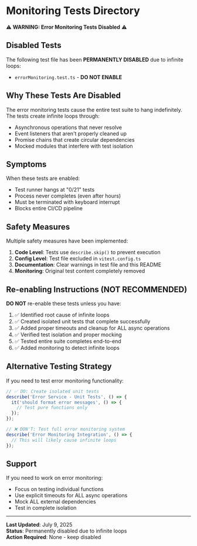 # Monitoring Tests Directory

⚠️ **WARNING: Error Monitoring Tests Disabled** ⚠️

## Disabled Tests

The following test file has been **PERMANENTLY DISABLED** due to infinite loops:

- `errorMonitoring.test.ts` - **DO NOT ENABLE**

## Why These Tests Are Disabled

The error monitoring tests cause the entire test suite to hang indefinitely. The tests create infinite loops through:

- Asynchronous operations that never resolve
- Event listeners that aren't properly cleaned up
- Promise chains that create circular dependencies
- Mocked modules that interfere with test isolation

## Symptoms

When these tests are enabled:

- Test runner hangs at "0/21" tests
- Process never completes (even after hours)
- Must be terminated with keyboard interrupt
- Blocks entire CI/CD pipeline

## Safety Measures

Multiple safety measures have been implemented:

1. **Code Level**: Tests use `describe.skip()` to prevent execution
2. **Config Level**: Test file excluded in `vitest.config.ts`
3. **Documentation**: Clear warnings in test file and this README
4. **Monitoring**: Original test content completely removed

## Re-enabling Instructions (NOT RECOMMENDED)

**DO NOT** re-enable these tests unless you have:

1. ✅ Identified root cause of infinite loops
2. ✅ Created isolated unit tests that complete successfully
3. ✅ Added proper timeouts and cleanup for ALL async operations
4. ✅ Verified test isolation and proper mocking
5. ✅ Tested entire suite completes end-to-end
6. ✅ Added monitoring to detect infinite loops

## Alternative Testing Strategy

If you need to test error monitoring functionality:

```typescript
// ✅ DO: Create isolated unit tests
describe('Error Service - Unit Tests', () => {
  it('should format error messages', () => {
    // Test pure functions only
  });
});

// ❌ DON'T: Test full error monitoring system
describe('Error Monitoring Integration', () => {
  // This will likely cause infinite loops
});
```

## Support

If you need to work on error monitoring:

- Focus on testing individual functions
- Use explicit timeouts for ALL async operations  
- Mock ALL external dependencies
- Test in complete isolation

---

**Last Updated**: July 9, 2025  
**Status**: Permanently disabled due to infinite loops  
**Action Required**: None - keep disabled
